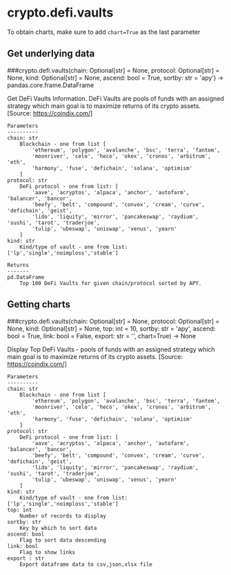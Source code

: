 # crypto.defi.vaults

To obtain charts, make sure to add `chart=True` as the last parameter

## Get underlying data 
###crypto.defi.vaults(chain: Optional[str] = None, protocol: Optional[str] = None, kind: Optional[str] = None, ascend: bool = True, sortby: str = 'apy') -> pandas.core.frame.DataFrame

Get DeFi Vaults Information. DeFi Vaults are pools of funds with an assigned strategy which main goal is to
    maximize returns of its crypto assets. [Source: https://coindix.com/]

    Parameters
    ----------
    chain: str
        Blockchain - one from list [
            'ethereum', 'polygon', 'avalanche', 'bsc', 'terra', 'fantom',
            'moonriver', 'celo', 'heco', 'okex', 'cronos', 'arbitrum', 'eth',
            'harmony', 'fuse', 'defichain', 'solana', 'optimism'
        ]
    protocol: str
        DeFi protocol - one from list: [
            'aave', 'acryptos', 'alpaca', 'anchor', 'autofarm', 'balancer', 'bancor',
            'beefy', 'belt', 'compound', 'convex', 'cream', 'curve', 'defichain', 'geist',
            'lido', 'liquity', 'mirror', 'pancakeswap', 'raydium', 'sushi', 'tarot', 'traderjoe',
            'tulip', 'ubeswap', 'uniswap', 'venus', 'yearn'
        ]
    kind: str
        Kind/type of vault - one from list: ['lp','single','noimploss','stable']

    Returns
    -------
    pd.DataFrame
        Top 100 DeFi Vaults for given chain/protocol sorted by APY.

## Getting charts 
###crypto.defi.vaults(chain: Optional[str] = None, protocol: Optional[str] = None, kind: Optional[str] = None, top: int = 10, sortby: str = 'apy', ascend: bool = True, link: bool = False, export: str = '', chart=True) -> None

Display Top DeFi Vaults - pools of funds with an assigned strategy which main goal is to
    maximize returns of its crypto assets. [Source: https://coindix.com/]

    Parameters
    ----------
    chain: str
        Blockchain - one from list [
            'ethereum', 'polygon', 'avalanche', 'bsc', 'terra', 'fantom',
            'moonriver', 'celo', 'heco', 'okex', 'cronos', 'arbitrum', 'eth',
            'harmony', 'fuse', 'defichain', 'solana', 'optimism'
        ]
    protocol: str
        DeFi protocol - one from list: [
            'aave', 'acryptos', 'alpaca', 'anchor', 'autofarm', 'balancer', 'bancor',
            'beefy', 'belt', 'compound', 'convex', 'cream', 'curve', 'defichain', 'geist',
            'lido', 'liquity', 'mirror', 'pancakeswap', 'raydium', 'sushi', 'tarot', 'traderjoe',
            'tulip', 'ubeswap', 'uniswap', 'venus', 'yearn'
        ]
    kind: str
        Kind/type of vault - one from list: ['lp','single','noimploss','stable']
    top: int
        Number of records to display
    sortby: str
        Key by which to sort data
    ascend: bool
        Flag to sort data descending
    link: bool
        Flag to show links
    export : str
        Export dataframe data to csv,json,xlsx file
